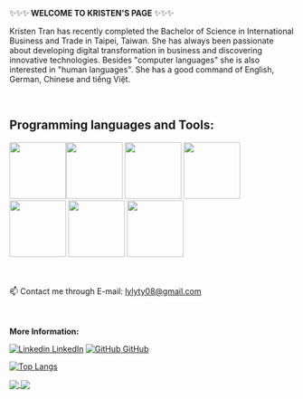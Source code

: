✨✨✨<strong> WELCOME TO KRISTEN'S PAGE</strong> ✨✨✨

<p> Kristen Tran has recently completed the Bachelor of Science in International Business and Trade in Taipei, Taiwan. She has always been passionate about developing digital transformation in business and discovering innovative technologies. Besides "computer languages" she is also interested in "human languages". She has a good command of English, German, Chinese and tiếng Việt.  </p> 
<br>
     <link rel="stylesheet" href="https://cdnjs.cloudflare.com/ajax/libs/font-awesome/6.4.0/css/all.min.css" integrity="sha512-iecdLmaskl7CVkqkXNQ/ZH/XLlvWZOJyj7Yy7tcenmpD1ypASozpmT/E0iPtmFIB46ZmdtAc9eNBvH0H/ZpiBw==" crossorigin="anonymous" referrerpolicy="no-referrer" />

 
## <strong>Programming languages and Tools: </strong>
 

<img src="https://cdn.jsdelivr.net/npm/programming-languages-logos/src/html/html.png" height="100"><img src='https://cdn.jsdelivr.net/gh/devicons/devicon/icons/css3/css3-original-wordmark.svg' height = "100">
<img src='https://cdn.jsdelivr.net/gh/devicons/devicon/icons/bootstrap/bootstrap-original-wordmark.svg' height = "100">
<img src="https://cdn.jsdelivr.net/npm/programming-languages-logos/src/javascript/javascript.png" height="100">
<img src='https://cdn.jsdelivr.net/gh/devicons/devicon/icons/mysql/mysql-original-wordmark.svg' height = "100">
<img src="https://cdn.jsdelivr.net/npm/programming-languages-logos/src/php/php.png" height="100">
<img src='https://cdn.jsdelivr.net/gh/devicons/devicon/icons/vscode/vscode-original-wordmark.svg' height = "100">


<br><br>
 📫 Contact me through E-mail: <a href = "mailto:lylyty08@gmail.com"> lylyty08@gmail.com </a>

<br></br>
<strong> More Information: </strong> 

[![Linkedin](https://i.stack.imgur.com/gVE0j.png) LinkedIn](https://www.linkedin.com/in/kristenchen149/) [![GitHub](https://i.stack.imgur.com/tskMh.png) GitHub](https://github.com/kristen149/) 

[![Top Langs](https://github-readme-stats.vercel.app/api/top-langs/?username=kristen149&langs_count=9)](https://github.com/kristen149/github-readme-stats)



<a href="https://github.com/kristen149/online_shopping_store">
  <!-- Change the `github-readme-stats.anuraghazra1.vercel.app` to `github-readme-stats.vercel.app`  -->
  <img align="center" src="https://github-readme-stats.anuraghazra1.vercel.app/api/pin/?username=kristen149&repo=online_shopping_store&theme=dark" />
</a>



<a href="https://github.com/kristen149/User-Login-Signup">
  <!-- Change the `github-readme-stats.anuraghazra1.vercel.app` to `github-readme-stats.vercel.app`  -->
  <img align="center" src="https://github-readme-stats.anuraghazra1.vercel.app/api/pin/?username=kristen149&repo=User-Login-Signup&theme=tokyonight" />
</a>
